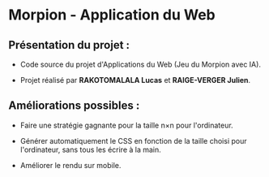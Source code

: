 # Morpion - Application du Web

<h2>Présentation du projet :</h2>

- Code source du projet d'Applications du Web (Jeu du Morpion avec IA).

- Projet réalisé par __RAKOTOMALALA Lucas__ et __RAIGE-VERGER Julien__.

<h2>Améliorations possibles :</h2>

- Faire une stratégie gagnante pour la taille n×n pour l'ordinateur.

- Générer automatiquement le CSS en fonction de la taille choisi pour l'ordinateur, sans tous les écrire à la main.

- Améliorer le rendu sur mobile.
